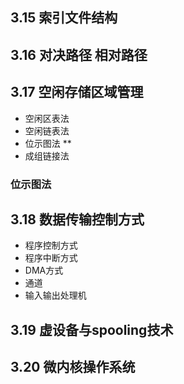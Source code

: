 ## 3.15 索引文件结构

## 3.16 对决路径 相对路径

## 3.17 空闲存储区域管理

- 空闲区表法
- 空闲链表法
- 位示图法 **
- 成组链接法

### 位示图法

## 3.18 数据传输控制方式

- 程序控制方式
- 程序中断方式
- DMA方式
- 通道
- 输入输出处理机

## 3.19 虚设备与spooling技术

## 3.20 微内核操作系统
